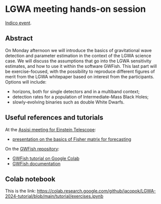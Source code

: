 # LGWA meeting hands-on session

[Indico event](https://indico.ict.inaf.it/event/2782/timetable/#20241007).

## Abstract

On Monday afternoon we will introduce the basics of gravitational wave detection and parameter estimation in the context of the LGWA science case.
We will discuss the assumptions that go into the LGWA sensitivity estimates, and how to use it within the software GWFish.
This last part will be exercise-focused, with the possibility to reproduce different figures of merit from the LGWA whitepaper based on interest from the participants. Options will include:
- horizons, both for single detectors and in a multiband context;
- detection rates for a population of Intermediate-Mass Black Holes;
- slowly-evolving binaries such as double White Dwarfs.

## Useful references and tutorials

At the [Assisi meeting for Einstein Telescope](https://github.com/u-dupletsa/ET-ad-Assisi-2024-Scienza-e-Tecnologia):
- [presentation on the basics of Fisher matrix for forecasting](https://github.com/u-dupletsa/ET-ad-Assisi-2024-Scienza-e-Tecnologia/blob/main/introduction/fisher-presentation.pdf)

On the [GWFish repository](https://github.com/janosch314/GWFish):
- [GWFish tutorial on Google Colab](https://colab.research.google.com/github/janosch314/GWFish/blob/main/gwfish_tutorial.ipynb)
- [GWFish documentation](https://gwfish.readthedocs.io/en/latest/)

## Colab notebook

This is the link: https://colab.research.google.com/github/jacopok/LGWA-2024-tutorial/blob/main/tutorial/exercises.ipynb
